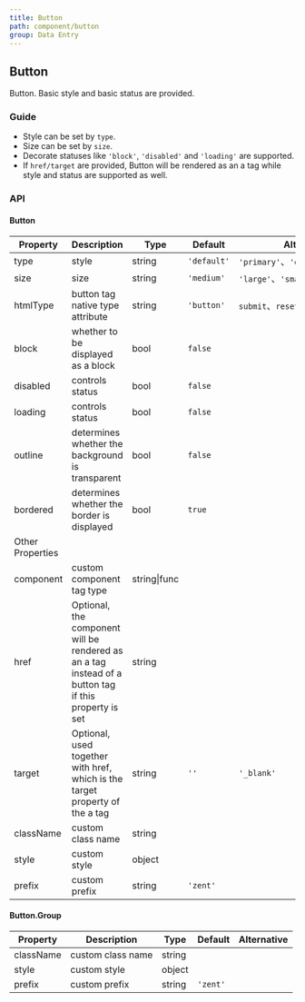 ```yaml
---
title: Button
path: component/button
group: Data Entry
---
```


## Button

Button. Basic style and basic status are provided.

### Guide

-   Style can be set by `type`.
-   Size can be set by `size`.
-   Decorate statuses like `'block'`, `'disabled'` and `'loading'` are supported.
- If `href/target` are provided, Button will be rendered as an a tag while style and status are supported as well.

### API

#### Button

| Property        | Description                          | Type     | Default         | Alternative                                |
| --------- | --------------------------- | ------ | ----------- | ---------------------------------- |
| type      | style                          | string | `'default'` | `'primary'`、`'danger'`、`'success'` |
| size      | size                          | string | `'medium'`  | `'large'`、`'small'`                |
| htmlType  | button tag native type attribute          | string | `'button'`  |  `submit`、`reset`、`button`           |
| block     | whether to be displayed as a block                | bool   | `false`     |                                    |
| disabled  | controls status                        | bool   | `false`     |                                    |
| loading   | controls status                        | bool   | `false`     |                                    |
| outline   | determines whether the background is transparent               | bool   | `false`     |                              |
| bordered  | determines whether the border is displayed                      | bool   | `true`      |                                    |
| Other Properties      |                             |        |             |                                    |
| component | custom component tag type                   | string\|func |             |                                    |
| href      | Optional, the component will be rendered as an a tag instead of a button tag if this property is set    | string |             |                           |
| target    | Optional, used together with href, which is the target property of the a tag | string | `''`        | `'_blank'`                  |
| className | custom class name                       | string |             |                                    |
| style     | custom style                      | object |             |                                    |
| prefix    | custom prefix                       | string | `'zent'`    |                                    |

#### Button.Group

| Property        | Description                          | Type     | Default         | Alternative                                |
| --------- | --------------------------- | ------ | ----------- | ---------------------------------- |
| className | custom class name                       | string |             |                                    |
| style     | custom style                      | object |             |                                    |
| prefix    | custom prefix                       | string | `'zent'`    |                                    |
